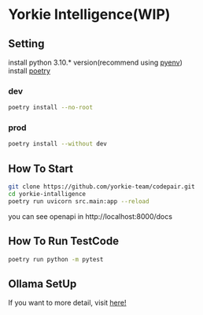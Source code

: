 # Yorkie Intelligence(WIP)

## Setting
install python 3.10.* version(recommend using [pyenv](https://github.com/pyenv/pyenv))<br/>
install [poetry](https://python-poetry.org/docs/#installing-with-the-official-installer)<br/>


### dev

```sh
poetry install --no-root 
```

### prod

```sh
poetry install --without dev
```

## How To Start

```sh
git clone https://github.com/yorkie-team/codepair.git
cd yorkie-intalligence
poetry run uvicorn src.main:app --reload
```

you can see openapi in http://localhost:8000/docs

## How To Run TestCode

```sh
poetry run python -m pytest
```

## Ollama SetUp
If you want to more detail, visit [here!](https://hub.docker.com/r/ollama/ollama)